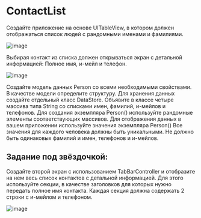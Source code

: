 # ContactList
Создайте приложение на основе UITableView, в котором должен отображаться список людей с рандомными именами и фамилиями.

![image](https://github.com/user-attachments/assets/3ec4bb72-1d87-48e7-8b63-0903a4e1003b)


Выбирая контакт из списка должен открываться экран с детальной информацией: Полное имя, и-мейл и телефон.

![image](https://github.com/user-attachments/assets/d728bb59-5946-4e81-98ea-2c5b19d48fb2)


Создайте модель данных Person со всеми необходимыми свойствами. В качестве модели определите структуру.
Для хранения данных создайте отдельный класс DataStore. Объявите в классе четыре массива типа String со списками имен, фамилий, и-мейлов и телефонов.
Для создания экземпляра Person() используйте рандомные элементы соответствующих массивов.
Для отображения данных в вашем приложении используйте значения экземпляра Person()
Все значения для каждого человека должны быть уникальными. Не должно быть одинаковых фамилий и имен, телефонов и и-мейлов.

## Задание под звёздочкой:
Создайте второй экран с использованием TabBarController и отобразите на нем весь список контактов с детальной информацией. Для этого используйте секции, в качестве заголовков для которых нужно передать полное имя контакта. Каждая секция должна содержать 2 строки с и-мейлом и телефоном.

![image](https://github.com/user-attachments/assets/8e08eec5-c87a-4b85-9a08-1c8d1c2fd247)

